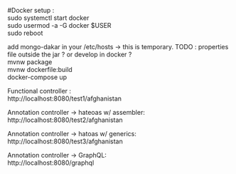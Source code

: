 #Docker setup :  
sudo systemctl start docker  
sudo usermod -a -G docker $USER  
sudo reboot  

add mongo-dakar in your /etc/hosts -> this is temporary. TODO : properties file outside the jar ? or develop in docker ?  
mvnw package  
mvnw dockerfile:build  
docker-compose up  


Functional controller :  
http://localhost:8080/test1/afghanistan

Annotation controller -> hateoas w/ assembler:  
http://localhost:8080/test2/afghanistan

Annotation controller -> hatoas w/ generics:  
http://localhost:8080/test3/afghanistan

Annotation controller -> GraphQL:  
http://localhost:8080/graphql


